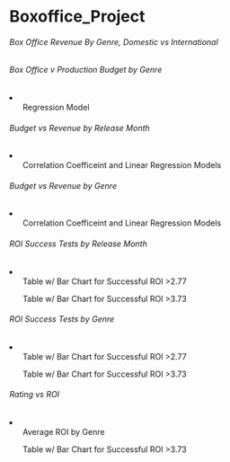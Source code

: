 # Boxoffice_Project

<h6>Box Office Revenue By Genre, Domestic vs International </h6>

<h6> Box Office v Production Budget by Genre</h6>
<li>
  <ul>Regression Model</ul>
</li>

<h6>Budget vs Revenue by Release Month</h6>
<li>
  <ul>Correlation Coefficeint and Linear Regression Models</ul>
</li>

<h6>Budget vs Revenue by Genre</h6>
<li>
  <ul>Correlation Coefficeint and Linear Regression Models</ul>
</li>

<h6>ROI Success Tests by Release Month</h6>
<li>
  <ul>Table w/ Bar Chart for Successful ROI >2.77</ul>
  <ul>Table w/ Bar Chart for Successful ROI >3.73</ul>
</li>

<h6>ROI Success Tests by Genre</h6>
<li>
  <ul>Table w/ Bar Chart for Successful ROI >2.77</ul>
  <ul>Table w/ Bar Chart for Successful ROI >3.73</ul>
</li>

<h6>Rating vs ROI</h6>
<li>
  <ul>Average ROI by Genre</ul>
  <ul>Table w/ Bar Chart for Successful ROI >3.73</ul>
</li>

